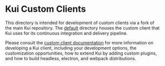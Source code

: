 # Kui Custom Clients

This directory is intended for development of custom clients via a
fork of the main Kui repository. The [default](./default) directory
houses the custom client that Kui uses for its continuous integration
and delivery pipeline.

Please consult the [custom client
documentation](../docs/dev/custom-clients.md) for more information on
developing a Kui client, including your development options, the
customization opportunities, how to extend Kui by adding custom
plugins, and how to build headless, electron, and webpack
distributions.
